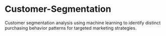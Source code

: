 # Customer-Segmentation
Customer segmentation analysis using machine learning to identify distinct purchasing behavior patterns for targeted marketing strategies.

